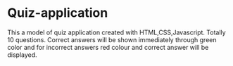 # Quiz-application
This a model of quiz application created with HTML,CSS,Javascript.
Totally 10 questions.
Correct answers will be shown immediately through green color and for incorrect answers red colour and correct answer will be displayed.
